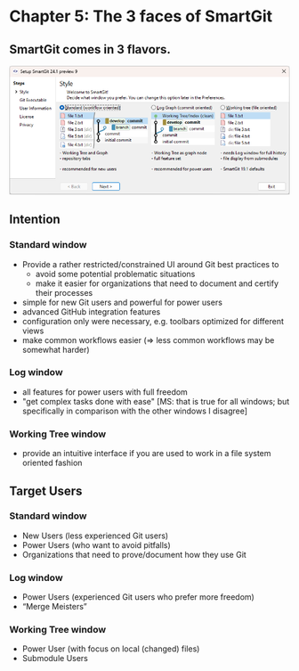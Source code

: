 # Chapter 5: The 3 faces of SmartGit

## SmartGit comes in 3 flavors.

![](/StartupWizard.png)

## Intention
### Standard window
- Provide a rather restricted/constrained UI around Git best practices to
	- avoid some potential problematic situations
	- make it easier for organizations that need to document and certify their processes
- simple for new Git users and powerful for power users
- advanced GitHub integration features
- configuration only were necessary, e.g. toolbars optimized for different views
- make common workflows easier (=> less common workflows may be somewhat harder)
### Log window
- all features for power users with full freedom
- "get complex tasks done with ease" [MS: that is true for all windows; but specifically in comparison with the other windows I disagree]
### Working Tree window
- provide an intuitive interface if you are used to work in a file system oriented fashion

## Target Users
### Standard window
- New Users (less experienced Git users)
- Power Users (who want to avoid pitfalls)
- Organizations that need to prove/document how they use Git
### Log window
- Power Users (experienced Git users who prefer more freedom)
- “Merge Meisters”
### Working Tree window
- Power User (with focus on local (changed) files)
- Submodule Users